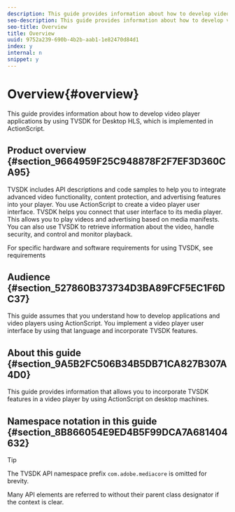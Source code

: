 ```yaml
---
description: This guide provides information about how to develop video player applications by using TVSDK for Desktop HLS, which is implemented in ActionScript.
seo-description: This guide provides information about how to develop video player applications by using TVSDK for Desktop HLS, which is implemented in ActionScript.
seo-title: Overview
title: Overview
uuid: 9752a239-690b-4b2b-aab1-1e82470d84d1
index: y
internal: n
snippet: y
---
```


# Overview{#overview}

This guide provides information about how to develop video player applications by using TVSDK for Desktop HLS, which is implemented in ActionScript.

## Product overview {#section_9664959F25C948878F2F7EF3D360CA95}

TVSDK includes API descriptions and code samples to help you to integrate advanced video functionality, content protection, and advertising features into your player. You use ActionScript to create a video player user interface. TVSDK helps you connect that user interface to its media player. This allows you to play videos and advertising based on media manifests. You can also use TVSDK to retrieve information about the video, handle security, and control and monitor playback.

For specific hardware and software requirements for using TVSDK, see  requirements

## Audience {#section_527860B373734D3BA89FCF5EC1F6DC37}

This guide assumes that you understand how to develop applications and video players using ActionScript. You implement a video player user interface by using that language and incorporate TVSDK features.

## About this guide {#section_9A5B2FC506B34B5DB71CA827B307A4D0}

This guide provides information that allows you to incorporate TVSDK features in a video player by using ActionScript on desktop machines.

## Namespace notation in this guide {#section_8B866054E9ED4B5F99DCA7A681404632}

>[!TIP]
>
>The TVSDK API namespace prefix `com.adobe.mediacore` is omitted for brevity. 
>
>Many API elements are referred to without their parent class designator if the context is clear.

